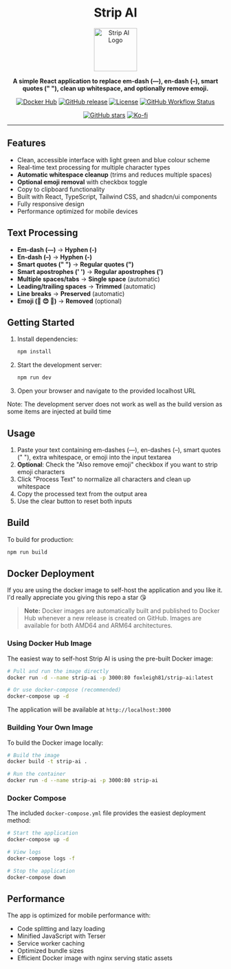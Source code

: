 <div align="center">

# Strip AI

<img src="https://strip-ai.spacenectar.io/strip-ai-logo.png" alt="Strip AI Logo" width="100" height="100">

**A simple React application to replace em-dash (—), en-dash (–), smart quotes (" "), clean up whitespace, and optionally remove emoji.**

[![Docker Hub](https://img.shields.io/docker/pulls/foxleigh81/strip-ai?style=for-the-badge&logo=docker&logoColor=white&label=Docker%20Hub&color=2496ED)](https://hub.docker.com/r/foxleigh81/strip-ai)
[![GitHub release](https://img.shields.io/github/v/release/foxleigh81/strip-ai?style=for-the-badge&logo=github&logoColor=white&color=181717)](https://github.com/foxleigh81/strip-ai/releases)
[![License](https://img.shields.io/github/license/foxleigh81/strip-ai?style=for-the-badge&color=green)](LICENSE)
[![GitHub Workflow Status](https://img.shields.io/github/actions/workflow/status/foxleigh81/strip-ai/docker-release.yml?style=for-the-badge&logo=githubactions&logoColor=white&label=Docker%20Build)](https://github.com/foxleigh81/strip-ai/actions)

[![GitHub stars](https://img.shields.io/github/stars/foxleigh81/strip-ai?style=social)](https://github.com/foxleigh81/strip-ai/stargazers)
[![Ko-fi](https://img.shields.io/badge/Ko--fi-Support%20me-FF5E5B?style=flat&logo=ko-fi&logoColor=white)](https://ko-fi.com/foxleigh81)

---

</div>

## Features

- Clean, accessible interface with light green and blue colour scheme
- Real-time text processing for multiple character types
- **Automatic whitespace cleanup** (trims and reduces multiple spaces)
- **Optional emoji removal** with checkbox toggle
- Copy to clipboard functionality
- Built with React, TypeScript, Tailwind CSS, and shadcn/ui components
- Fully responsive design
- Performance optimized for mobile devices

## Text Processing

- **Em-dash (—)** → **Hyphen (-)**
- **En-dash (–)** → **Hyphen (-)**
- **Smart quotes (" ")** → **Regular quotes (")**
- **Smart apostrophes (' ')** → **Regular apostrophes (')**
- **Multiple spaces/tabs** → **Single space** (automatic)
- **Leading/trailing spaces** → **Trimmed** (automatic)
- **Line breaks** → **Preserved** (automatic)
- **Emoji (🎉 😊 🚀)** → **Removed** (optional)

## Getting Started

1. Install dependencies:

   ```bash
   npm install
   ```

2. Start the development server:

   ```bash
   npm run dev
   ```

3. Open your browser and navigate to the provided localhost URL

Note: The development server does not work as well as the build version as some items are injected at build time

## Usage

1. Paste your text containing em-dashes (—), en-dashes (–), smart quotes (" "), extra whitespace, or emoji into the input textarea
2. **Optional**: Check the "Also remove emoji" checkbox if you want to strip emoji characters
3. Click "Process Text" to normalize all characters and clean up whitespace
4. Copy the processed text from the output area
5. Use the clear button to reset both inputs

## Build

To build for production:

```bash
npm run build
```

## Docker Deployment

If you are using the docker image to self-host the application and you like it. I'd really appreciate you giving this repo a star 😘

> **Note:** Docker images are automatically built and published to Docker Hub whenever a new release is created on GitHub. Images are available for both AMD64 and ARM64 architectures.

### Using Docker Hub Image

The easiest way to self-host Strip AI is using the pre-built Docker image:

```bash
# Pull and run the image directly
docker run -d --name strip-ai -p 3000:80 foxleigh81/strip-ai:latest

# Or use docker-compose (recommended)
docker-compose up -d
```

The application will be available at `http://localhost:3000`

### Building Your Own Image

To build the Docker image locally:

```bash
# Build the image
docker build -t strip-ai .

# Run the container
docker run -d --name strip-ai -p 3000:80 strip-ai
```

### Docker Compose

The included `docker-compose.yml` file provides the easiest deployment method:

```bash
# Start the application
docker-compose up -d

# View logs
docker-compose logs -f

# Stop the application
docker-compose down
```

## Performance

The app is optimized for mobile performance with:

- Code splitting and lazy loading
- Minified JavaScript with Terser
- Service worker caching
- Optimized bundle sizes
- Efficient Docker image with nginx serving static assets
